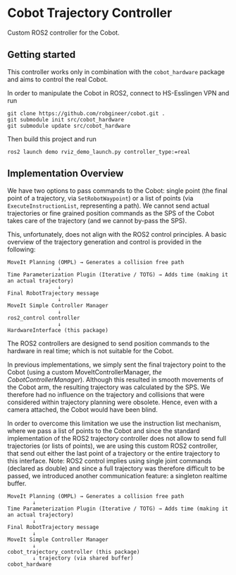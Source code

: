 # Cobot Trajectory Controller

Custom ROS2 controller for the Cobot.

## Getting started

This controller works only in combination with the `cobot_hardware` package and aims to control the real Cobot.

In order to manipulate the Cobot in ROS2, connect to HS-Esslingen VPN and run
```
git clone https://github.com/robgineer/cobot.git .
git submodule init src/cobot_hardware
git submodule update src/cobot_hardware
```
Then build this project and run
```
ros2 launch demo rviz_demo_launch.py controller_type:=real
```

## Implementation Overview

We have two options to pass commands to the Cobot: single point (the final point of a trajectory, via ```SetRobotWaypoint```) or a list of points (via ```ExecuteInstructionList```, representing a path). We cannot send actual trajectories or fine grained position commands as the SPS of the Cobot takes care of the trajectory (and we cannot by-pass the SPS).

This, unfortunately, does not align with the ROS2 control principles. A basic overview of the trajectory generation and control is provided in the following:
```
MoveIt Planning (OMPL) → Generates a collision free path
                ↓
Time Parameterization Plugin (Iterative / TOTG) → Adds time (making it an actual trajectory)
                ↓
Final RobotTrajectory message
                ↓
MoveIt Simple Controller Manager
                ↓
ros2_control controller
                ↓
HardwareInterface (this package)
```
The ROS2 controllers are designed to send position commands to the hardware in real time; which is not suitable for the Cobot. 

In previous implementations, we simply sent the final trajectory point to the Cobot (using a custom MoveItControllerManager, *the CobotControllerManager*). Although this resulted in smooth movements of the Cobot arm, the resulting trajectory was calculated by the SPS. We therefore had no influence on the trajectory and collisions that were considered within trajectory planning were obsolete. Hence, even with a camera attached, the Cobot would have been blind.

In order to overcome this limitation we use the instruction list mechanism, where we pass a list of points to the Cobot and since the standard implementation of the ROS2 trajectory controller does not allow to send full trajectories (or lists of points), we are using this custom ROS2 controller, that send out either the last point of a trajectory or the entire trajectory to this interface.
Note: ROS2 control implies using single joint commands (declared as double) and since a full trajectory was therefore difficult to be passed, we introduced another communication feature: a singleton realtime buffer.

```
MoveIt Planning (OMPL) → Generates a collision free path
        ↓
Time Parameterization Plugin (Iterative / TOTG) → Adds time (making it an actual trajectory)
        ↓
Final RobotTrajectory message
        ↓
MoveIt Simple Controller Manager
        ↓
cobot_trajectory_controller (this package)
        ↓ trajectory (via shared buffer)
cobot_hardware
```


